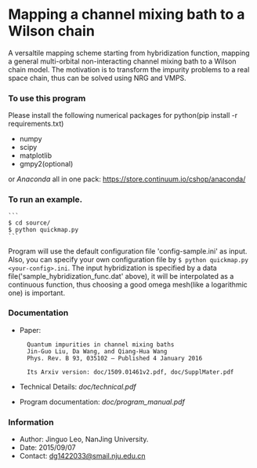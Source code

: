 # Mapping a channel mixing bath to a Wilson chain

A versaltile mapping scheme starting from hybridization function,
mapping a general multi-orbital non-interacting channel mixing bath to a Wilson chain model.
The motivation is to transform the impurity problems to a real space chain, thus can be solved using NRG and VMPS.

### To use this program
Please install the following numerical packages for python(pip install -r requirements.txt)

* numpy
* scipy
* matplotlib
* gmpy2(optional)

or *Anaconda* all in one pack: https://store.continuum.io/cshop/anaconda/

### To run an example.
    ```
    $ cd source/
    $ python quickmap.py
    ```

Program will use the default configuration file 'config-sample.ini' as input.
Also, you can specify your own configuration file by `$ python quickmap.py <your-config>.ini`.
The input hybridization is specified by a data file('sample_hybridization_func.dat' above),
it will be interpolated as a continuous function, thus choosing a good omega mesh(like a logarithmic one) is important.

### Documentation
* Paper: 

        Quantum impurities in channel mixing baths
        Jin-Guo Liu, Da Wang, and Qiang-Hua Wang
        Phys. Rev. B 93, 035102 – Published 4 January 2016

        Its Arxiv version: doc/1509.01461v2.pdf, doc/SupplMater.pdf

* Technical Details: *doc/technical.pdf*
* Program documentation: *doc/program_manual.pdf*

### Information
* Author:  Jinguo Leo, NanJing University.
* Date:  2015/09/07
* Contact: dg1422033@smail.nju.edu.cn


